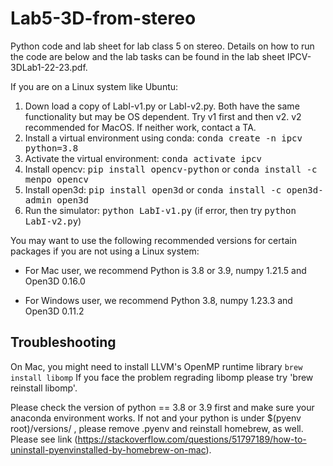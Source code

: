 # Lab5-3D-from-stereo
Python code and lab sheet for lab class 5 on stereo. Details on how to run the code are below and the lab tasks can be found in the lab sheet IPCV-3DLab1-22-23.pdf.

If you are on a Linux system like Ubuntu:

<ol>
  <li> Down load a copy of LabI-v1.py or LabI-v2.py. Both have the same functionality but may be OS dependent. Try v1 first and then v2. v2 recommended for MacOS. If neither work, contact a TA.

  <li> Install a virtual environment using conda: <tt> conda create -n ipcv python=3.8</tt>

  <li> Activate the virtual environment: <tt> conda activate ipcv</tt>

  <li> Install opencv: <tt> pip install opencv-python</tt> or <tt> conda install -c menpo opencv </tt>

  <li> Install open3d: <tt> pip install open3d</tt> or <tt> conda install -c open3d-admin open3d</tt>

  <li> Run the simulator: <tt> python LabI-v1.py</tt> (if error, then try <tt> python LabI-v2.py</tt>)
  </ol>

You may want to use the following recommended versions for certain packages if you are not using a Linux system:

- For Mac user, we recommend Python is 3.8 or 3.9, numpy 1.21.5 and Open3D 0.16.0

- For Windows user, we recommend Python 3.8, numpy 1.23.3 and Open3D 0.11.2


## Troubleshooting

On Mac, you might need to install LLVM's OpenMP runtime library `brew install libomp`
If you face the problem regrading libomp please try 'brew reinstall libomp'.

Please check the version of python == 3.8 or 3.9 first and make sure your anaconda environment works. If not and your python is under $(pyenv root)/versions/ , please remove .pyenv and reinstall homebrew, as well. Please see link (https://stackoverflow.com/questions/51797189/how-to-uninstall-pyenvinstalled-by-homebrew-on-mac).

